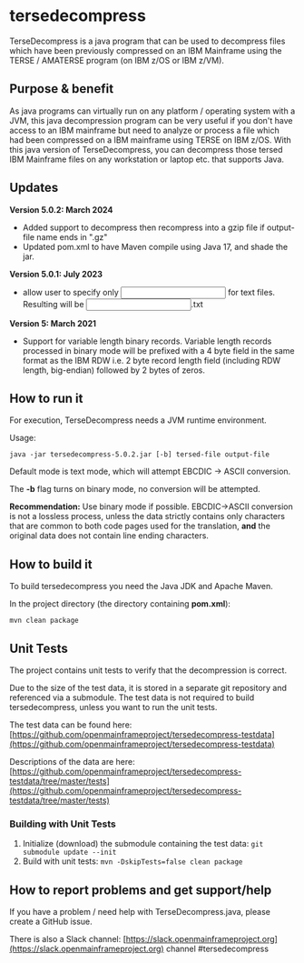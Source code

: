 # tersedecompress

TerseDecompress is a java program that can be used to decompress files
which have been previously compressed on an IBM Mainframe
using the TERSE / AMATERSE program (on IBM z/OS or IBM z/VM).

## Purpose & benefit ##

As java programs can virtually run on any platform / operating system
with a JVM, this java decompression program can be very useful if you
don't have access to an IBM mainframe but need to analyze or process a
file which had been compressed on a IBM mainframe using TERSE on IBM z/OS.
With this java version of TerseDecompress, you can decompress those tersed
IBM Mainframe files on any workstation or laptop etc. that supports Java.

## Updates ##

**Version 5.0.2: March 2024**

- Added support to decompress then recompress into a gzip file if output-file name ends in ".gz"
- Updated pom.xml to have Maven compile using Java 17, and shade the jar.

**Version 5.0.1: July 2023**

- allow user to specify only <input file> for text files. Resulting <output file> will be <input file>.txt

**Version 5: March 2021**

- Support for variable length binary records. Variable length records processed in binary mode will be prefixed with a 4 byte field in the same format as the IBM RDW i.e. 2 byte record length field (including RDW length, big-endian) followed by 2 bytes of zeros.

## How to run it ##

For execution, TerseDecompress needs a JVM runtime environment.

Usage:

```java -jar tersedecompress-5.0.2.jar [-b] tersed-file output-file```

Default mode is text mode, which will attempt EBCDIC -> ASCII conversion.

The **-b** flag turns on binary mode, no conversion will be attempted.

**Recommendation:** Use binary mode if possible. EBCDIC->ASCII conversion is not a lossless process, unless the data strictly contains only characters that are common to both code pages used for the translation, **and** the original data does not contain line ending characters.  

## How to build it ##

To build tersedecompress you need the Java JDK and Apache Maven.

In the project directory (the directory containing **pom.xml**):

```mvn clean package```

## Unit Tests ##

The project contains unit tests to verify that the decompression is correct.

Due to the size of the test data, it is stored in a separate git repository and referenced via a submodule. The test data is not required to build tersedecompress, unless you want to run the unit tests.

The test data can be found here:
[https://github.com/openmainframeproject/tersedecompress-testdata](https://github.com/openmainframeproject/tersedecompress-testdata)

Descriptions of the data are here:
[https://github.com/openmainframeproject/tersedecompress-testdata/tree/master/tests](https://github.com/openmainframeproject/tersedecompress-testdata/tree/master/tests)


### Building with Unit Tests ###

1. Initialize (download) the submodule containing the test data:
```git submodule update --init```
2. Build with unit tests:
```mvn -DskipTests=false clean package```

## How to report problems and get support/help ##

If you have a problem / need help with TerseDecompress.java, please create a GitHub issue.

There is also a Slack channel: [https://slack.openmainframeproject.org](https://slack.openmainframeproject.org) channel #tersedecompress

